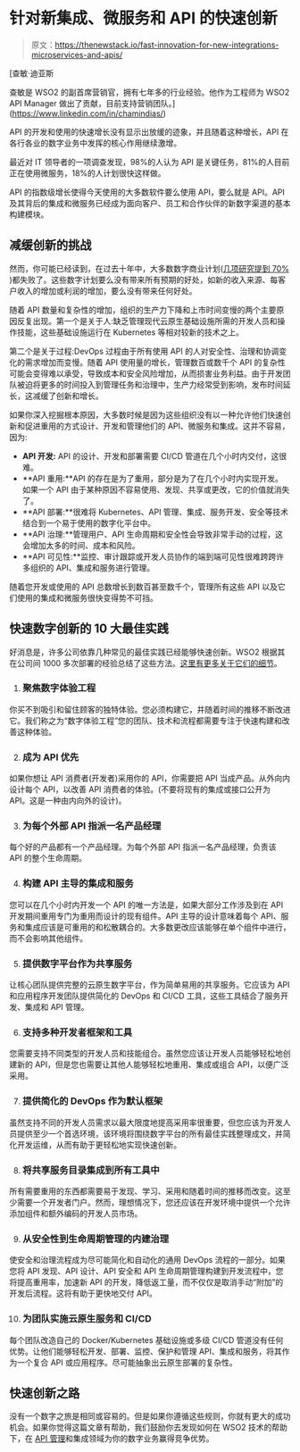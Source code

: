 # 针对新集成、微服务和 API 的快速创新

> 原文：<https://thenewstack.io/fast-innovation-for-new-integrations-microservices-and-apis/>

[](https://www.linkedin.com/in/chamindias/)

 [查敏·迪亚斯

查敏是 WSO2 的副首席营销官，拥有七年多的行业经验。他作为工程师为 WSO2 API Manager 做出了贡献，目前支持营销团队。](https://www.linkedin.com/in/chamindias/) [](https://www.linkedin.com/in/chamindias/)

API 的开发和使用的快速增长没有显示出放缓的迹象，并且随着这种增长，API 在各行各业的数字业务中发挥的核心作用继续激增。

最近对 IT 领导者的一项调查发现，98%的人认为 API 是关键任务，81%的人目前正在使用微服务，18%的人计划很快这样做。

API 的指数级增长使得今天使用的大多数软件要么使用 API，要么就是 API。API 及其背后的集成和微服务已经成为面向客户、员工和合作伙伴的新数字渠道的基本构建模块。

## **减缓创新的挑战**

然而，你可能已经读到，在过去十年中，大多数数字商业计划([几项研究提到 70%](https://www.buildingbettersoftware.com/blog/70-of-digital-transformations-fail%E2%80%8A-%E2%80%8Adont-be-one-of-them/) )都失败了。这些数字计划要么没有带来所有预期的好处，如新的收入来源、每客户收入的增加或利润的增加，要么没有带来任何好处。

随着 API 数量和复杂性的增加，组织的生产力下降和上市时间变慢的两个主要原因反复出现。第一个是关于人:缺乏管理现代云原生基础设施所需的开发人员和操作技能，这些基础设施运行在 Kubernetes 等相对较新的技术之上。

第二个是关于过程:DevOps 过程由于所有使用 API 的人对安全性、治理和协调变化的需求增加而变慢。随着 API 使用量的增长，管理数百或数千个 API 的复杂性可能会变得难以承受，导致成本和安全风险增加，从而损害业务利益。由于开发团队被迫将更多的时间投入到管理任务和治理中，生产力经常受到影响，发布时间延长，这减缓了创新和增长。

如果你深入挖掘根本原因，大多数时候是因为这些组织没有以一种允许他们快速创新和促进重用的方式设计、开发和管理他们的 API、微服务和集成。这并不容易，因为:

*   **API 开发:** API 的设计、开发和部署需要 CI/CD 管道在几个小时内交付，这很难。
*   **API 重用:**API 的存在是为了重用，部分是为了在几个小时内实现开发。如果一个 API 由于某种原因不容易使用、发现、共享或更改，它的价值就消失了。
*   **API 部署:**很难将 Kubernetes、API 管理、集成、服务开发、安全等技术结合到一个易于使用的数字化平台中。
*   **API 治理:**管理用户、API 生命周期和安全性会导致非常手动的过程，这会增加太多的时间、成本和风险。
*   **API 可见性:**监控、审计跟踪或开发人员协作的端到端可见性很难跨跨许多组织的 API、集成和服务进行管理。

随着您开发或使用的 API 总数增长到数百甚至数千个，管理所有这些 API 以及它们使用的集成和微服务很快变得势不可挡。

## **快速数字创新的 10 大最佳实践**

好消息是，许多公司依靠几种常见的最佳实践已经能够快速创新。WSO2 根据其在公司间 1000 多次部署的经验总结了这些方法。[这里有更多关于它们的细节](https://wso2.com/whitepaper/fast-innovation-in-digital-business/)。

1.  ### 聚焦数字体验工程

你买不到吸引和留住顾客的独特体验。您必须构建它，并随着时间的推移不断改进它。我们称之为“数字体验工程”您的团队、技术和流程都需要专注于快速构建和改善这种体验。

2.  ### 成为 API 优先

如果你想让 API 消费者(开发者)采用你的 API，你需要把 API 当成产品。从外向内设计每个 API，以改善 API 消费者的体验。(不要将现有的集成或接口公开为 API。这是一种由内向外的设计)。

3.  ### 为每个外部 API 指派一名产品经理

每个好的产品都有一个产品经理。为每个外部 API 指派一名产品经理，负责该 API 的整个生命周期。

4.  ### 构建 API 主导的集成和服务

您可以在几个小时内开发一个 API 的唯一方法是，如果大部分工作涉及到在 API 开发期间重用专门为重用而设计的现有组件。API 主导的设计意味着每个 API、服务和集成应该是可重用的和松散耦合的。大多数更改应该能够在单个组件中进行，而不会影响其他组件。

5.  ### 提供数字平台作为共享服务

让核心团队提供完整的云原生数字平台，作为简单易用的共享服务。它应该为 API 和应用程序开发团队提供简化的 DevOps 和 CI/CD 工具，这些工具结合了服务开发、集成和 API 管理。

6.  ### 支持多种开发者框架和工具

您需要支持不同类型的开发人员和技能组合。虽然您应该让开发人员能够轻松地创建新的 API，但是您也需要让其他人能够轻松地重用、集成或组合 API，以便广泛采用。

7.  ### 提供简化的 DevOps 作为默认框架

虽然支持不同的开发人员需求以最大限度地提高采用率很重要，但您应该为开发人员提供至少一个首选环境，该环境将围绕数字平台的所有最佳实践整理成文，并简化开发运维，从而有助于更轻松地实现快速创新。

8.  ### 将共享服务目录集成到所有工具中

所有需要重用的东西都需要易于发现、学习、采用和随着时间的推移而改变。这至少需要一个开发者门户。然而，理想情况下，您还应该在开发环境中提供一个允许添加组件和额外编码的开发人员市场。

9.  ### 从安全性到生命周期管理的内建治理

使安全和治理流程成为尽可能简化和自动化的通用 DevOps 流程的一部分。如果您将 API 发现、API 设计、API 安全和 API 生命周期管理构建到开发流程中，您将提高重用率，加速新 API 的开发，降低返工量，而不仅仅是取消手动“附加”的开发后流程。这将有助于更快地交付 API。

10.  ### 为团队实施云原生服务和 CI/CD

每个团队改造自己的 Docker/Kubernetes 基础设施或多级 CI/CD 管道没有任何优势。让他们能够轻松开发、部署、监控、保护和管理 API、集成和服务，将其作为一个复合 API 或应用程序。尽可能抽象出云原生部署的复杂性。

## **快速创新之路**

没有一个数字之旅是相同或容易的。但是如果你遵循这些规则，你就有更大的成功机会。如果你觉得这篇文章有帮助，我们鼓励你去发现如何在 WSO2 技术的帮助下，在 [API 管理](http://wso2.com/api-manager/)和集成领域为你的数字业务赢得竞争优势。

<svg xmlns:xlink="http://www.w3.org/1999/xlink" viewBox="0 0 68 31" version="1.1"><title>Group</title> <desc>Created with Sketch.</desc></svg>
